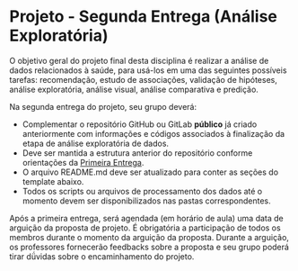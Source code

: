 # Projeto - Segunda Entrega (Análise Exploratória)

O objetivo geral do projeto final desta disciplina é realizar a análise de dados relacionados à saúde, para usá-los em uma das seguintes possíveis tarefas: recomendação, estudo de associações, validação de hipóteses, análise exploratória, análise visual, análise comparativa e predição.

Na segunda entrega do projeto, seu grupo deverá:

 - Complementar o repositório GitHub ou GitLab **público** já criado anteriormente com informações e códigos associados à finalização da etapa de análise exploratória de dados.
 - Deve ser mantida a estrutura anterior do repositório conforme orientações da [Primeira Entrega](https://github.com/datasci4health/home/blob/master/resources/templates/entrega1.md).
 - O arquivo README.md deve ser atualizado para conter as seções do template abaixo.
 - Todos os scripts ou arquivos de processamento dos dados até o momento devem ser disponibilizados nas pastas correspondentes.

Após a primeira entrega, será agendada (em horário de aula) uma data de arguição da proposta de projeto. É obrigatória a participação de todos os membros durante o momento da arguição da proposta. Durante a arguição, os professores fornecerão feedbacks sobre a proposta e seu grupo poderá tirar dǘvidas sobre o encaminhamento do projeto.

